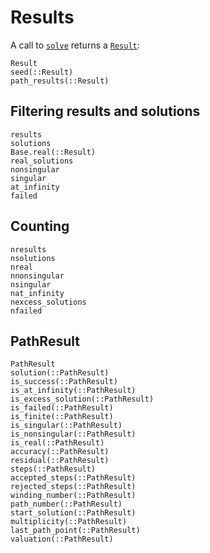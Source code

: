 # Results

A call to [`solve`](@ref) returns a [`Result`](@ref):
```@docs
Result
seed(::Result)
path_results(::Result)
```

## Filtering results and solutions
```@docs
results
solutions
Base.real(::Result)
real_solutions
nonsingular
singular
at_infinity
failed
```

## Counting
```@docs
nresults
nsolutions
nreal
nnonsingular
nsingular
nat_infinity
nexcess_solutions
nfailed
```

## PathResult

```@docs
PathResult
solution(::PathResult)
is_success(::PathResult)
is_at_infinity(::PathResult)
is_excess_solution(::PathResult)
is_failed(::PathResult)
is_finite(::PathResult)
is_singular(::PathResult)
is_nonsingular(::PathResult)
is_real(::PathResult)
accuracy(::PathResult)
residual(::PathResult)
steps(::PathResult)
accepted_steps(::PathResult)
rejected_steps(::PathResult)
winding_number(::PathResult)
path_number(::PathResult)
start_solution(::PathResult)
multiplicity(::PathResult)
last_path_point(::PathResult)
valuation(::PathResult)
```
